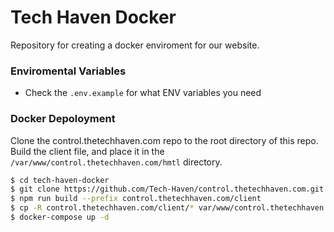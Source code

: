 # Tech Haven Docker

Repository for creating a docker enviroment for our website.

### Enviromental Variables

- Check the `.env.example` for what ENV variables you need

### Docker Depoloyment

Clone the control.thetechhaven.com repo to the root directory of this repo. Build the client file, and place it in the `/var/www/control.thetechhaven.com/hmtl` directory.

```sh
$ cd tech-haven-docker
$ git clone https://github.com/Tech-Haven/control.thetechhaven.com.git
$ npm run build --prefix control.thetechhaven.com/client
$ cp -R control.thetechhaven.com/client/* var/www/control.thetechhaven.com/html
$ docker-compose up -d
```
